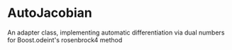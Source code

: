 # AutoJacobian
An adapter class, implementing automatic differentiation via dual numbers for Boost.odeint's rosenbrock4 method
